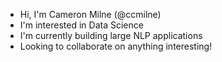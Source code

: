 - Hi, I'm Cameron Milne (@ccmilne)
- I'm interested in Data Science
- I'm currently building large NLP applications
- Looking to collaborate on anything interesting!
